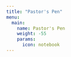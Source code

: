 ```yaml
---
title: "Pastor's Pen"
menu:
  main:
    name: Pastor's Pen
    weight: -55
    params:
      icon: notebook
---
```

